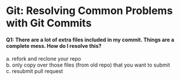 # Git:  Resolving Common Problems with Git Commits

#### Q1:  There are a lot of extra files included in my commit.  Things are a complete mess.  How do I resolve this?   
a.  refork and reclone your repo  
b.  only copy over those files (from old repo) that you want to submit  
c.  resubmit pull request

 
